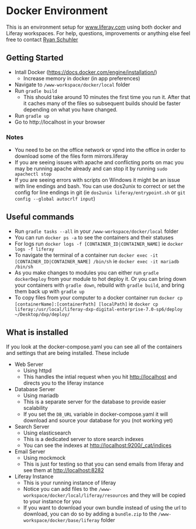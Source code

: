 # Docker Environment
This is an environment setup for www.liferay.com using both docker and Liferay workspaces. For help, questions, improvements or anything else feel free to contact [Ryan Schuhler](ryan.schuhler@liferay.com)

## Getting Started
* Intall Docker (https://docs.docker.com/engine/installation/)
	* Increase memory in docker (in app preferences)
* Navigate to `/www-workspace/docker/local` folder
* Run `gradle build`
  * This should take around 10 minutes the first time you run it. After that it caches many of the files so subsequent builds should be faster depending on what you have changed.
* Run `gradle up`
* Go to http://localhost in your browser

### Notes
* You need to be on the office network or vpnd into the office in order to download some of the files form mirrors.liferay
* If you are seeing issues with apache and conflicting ports on mac you may be running apache already and can stop it by running `sudo apachectl stop`
* If you are seeing errors with scripts on Windows it might be an issue with line endings and bash. You can use dos2unix to correct or set the config for line endings in git (ie `dos2unix liferay/entrypoint.sh` or `git config --global autocrlf input`)

## Useful commands
* Run `gradle tasks --all` in your `/www-workspace/docker/local` folder
* You can run `docker ps -a` to see the containers and their statuses
* For logs run `docker logs -f [CONTAINER_ID|CONTAINER_NAME]` ie `docker logs -f liferay`
* To navigate the terminal of a container run  `docker exec -it [CONTAINER_ID|CONTAINER_NAME] /bin/sh` ie `docker exec -it mariadb /bin/sh`
* As you make changes to modules you can either run `gradle dockerDeploy` from your module to hot deploy it. Or you can bring down your containers with `gradle down`, rebuild with `gradle build`, and bring them back up with `gradle up`
* To copy files from your computer to a docker container run `docker cp [containerName]:[containerPath] [localPath]` ie `docker cp liferay:/usr/local/liferay-dxp-digital-enterprise-7.0-sp6/deploy ~/Desktop/dxp/deploy/`

## What is installed
If you look at the docker-compose.yaml you can see all of the containers and settings that are being installed. These include
* Web Server
	* Using httpd
	* This handles the intial request when you hit <http://localhost> and directs you to the liferay instance
* Database Server
	* Using mariadb
	* This is a separate server for the database to provide easier scalability
	* If you set the `DB_URL` variable in docker-compose.yaml it will download and source your database for you (not working yet)
* Search Server
	* Using elasticsearch
	* This is a dedicated server to store search indexes
	* You can see the indexes at <http://localhost:9200/_cat/indices>
* Email Server
	* Using mockmock
	* This is just for testing so that you can send emails from liferay and see them at <http://localhost:8282>
* Liferay Instance
	* This is your running instance of liferay
	* Notice you can add files to the `/www-workspace/docker/local/liferay/resources` and they will be copied to your instance for you
	* If you want to download your own bundle instead of using the url to download, you can do so by adding a `bundle.zip` to the `/www-workspace/docker/base/liferay` folder
